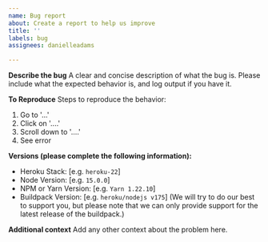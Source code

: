 ```yaml
---
name: Bug report
about: Create a report to help us improve
title: ''
labels: bug
assignees: danielleadams

---
```


<!-- Thanks for reporting a bug! If you are using Cloud Native Buildpacks, please [go here](https://github.com/heroku/nodejs-engine-buildpack/issues) and report the Issue. Any error that has `heroku_nodejs-engine` in the stack trace is using the Cloud Native Buildpacks. Thanks! -->

**Describe the bug**
A clear and concise description of what the bug is. Please include what the expected behavior is, and log output if you have it.

**To Reproduce**
Steps to reproduce the behavior:
1. Go to '...'
2. Click on '....'
3. Scroll down to '....'
4. See error

**Versions (please complete the following information):**
 - Heroku Stack: [e.g. `heroku-22`]
 - Node Version: [e.g. `15.0.0`]
 - NPM or Yarn Version: [e.g. `Yarn 1.22.10`]
 - Buildpack Version: [e.g. `heroku/nodejs v175`] (We will try to do our best to support you, but please note that we can only provide support for the latest release of the buildpack.)

**Additional context**
Add any other context about the problem here.
